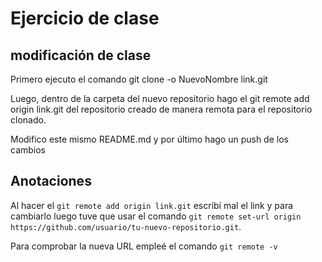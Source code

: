 # Ejercicio de clase

## modificación de clase

Primero ejecuto el comando git clone -o NuevoNombre link.git

Luego, dentro de la carpeta del nuevo repositorio hago el git remote add origin link.git del 
repositorio creado de manera remota para el repositorio clonado.

Modifico este mismo README.md y por último hago un push de los cambios

## Anotaciones

Al hacer el `git remote add origin link.git` escribí mal el link y para cambiarlo
luego tuve que usar el comando `git remote set-url origin https://github.com/usuario/tu-nuevo-repositorio.git`.

Para comprobar la nueva URL empleé el comando `git remote -v`
